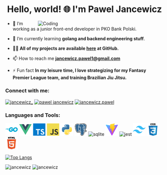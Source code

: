 <h1 align="center">Hello, world! 🌐​ I'm Pawel Jancewicz</h1>
<img align="right" alt="Coding" width="400" src="https://miro.medium.com/v2/resize:fit:1358/1*VMmvImch6VU5pc2VktY1uw.gif">

- 🔭 I’m working as a junior front-end developer in PKO Bank Polski.

- 🌱 I’m currently learning **golang and backend engineering stuff**. 

- 👨‍💻 **All of my projects are available <a href="https://github.com/jancewicz?tab=repositories">here</a> at GitHub.**

- 📫 How to reach me **jancewicz.pawel1@gmail.com**

- ⚡ Fun fact **In my leisure time, I love strategizing for my Fantasy Premier League team, and training Brazilian Jiu Jitsu.**

<h3 align="left">Connect with me:</h3>
<p align="left">
<a href="https://twitter.com/jancewicz_" target="blank"><img align="center" src="https://raw.githubusercontent.com/rahuldkjain/github-profile-readme-generator/master/src/images/icons/Social/twitter.svg" alt="jancewicz_" height="30" width="40" /></a>
<a href="https://fb.com/pawel jancewicz" target="blank"><img align="center" src="https://raw.githubusercontent.com/rahuldkjain/github-profile-readme-generator/master/src/images/icons/Social/facebook.svg" alt="pawel jancewicz" height="30" width="40" /></a>
<a href="https://instagram.com/jancewicz.pawel" target="blank"><img align="center" src="https://raw.githubusercontent.com/rahuldkjain/github-profile-readme-generator/master/src/images/icons/Social/instagram.svg" alt="jancewicz.pawel" height="30" width="40" /></a>
</p>

<h3 align="left">Languages and Tools:</h3>
<div align="left">
    <img src="https://github.com/devicons/devicon/blob/master/icons/go/go-original-wordmark.svg" alt="go" width="40" height="40"/>
    <img src="https://github.com/devicons/devicon/blob/master/icons/vuejs/vuejs-original.svg" alt="vue" width="40" height="40"/>
    <img src="https://github.com/devicons/devicon/blob/master/icons/typescript/typescript-original.svg" alt="typescript" width="40" height="40"/>
    <img src="https://raw.githubusercontent.com/devicons/devicon/master/icons/javascript/javascript-original.svg" alt="javascript" width="40" height="40"/>
    <img src="https://raw.githubusercontent.com/devicons/devicon/master/icons/python/python-original.svg" alt="python" width="40" height="40"/>
    <img src="https://github.com/devicons/devicon/blob/master/icons/postgresql/postgresql-original.svg" alt="postgres" width="40" height="40"/>
    <img src="https://www.vectorlogo.zone/logos/sqlite/sqlite-icon.svg" alt="sqlite" width="40" height="40"/>
    <img src="https://github.com/devicons/devicon/blob/master/icons/vitejs/vitejs-original.svg" width="40" height="40"/>
    <img src="https://www.vectorlogo.zone/logos/jestjsio/jestjsio-icon.svg" alt="jest" width="40" height="40"/>
    <img src="https://github.com/devicons/devicon/blob/master/icons/tailwindcss/tailwindcss-original.svg" alt="tailwind" width="40" height="40" />
    <img src="https://raw.githubusercontent.com/devicons/devicon/master/icons/css3/css3-original-wordmark.svg" alt="css3" width="40" height="40"/>
    <img src="https://raw.githubusercontent.com/devicons/devicon/master/icons/html5/html5-original-wordmark.svg" alt="html5" width="40" height="40"/>
</div>

[![Top Langs](https://github-readme-stats-git-masterrstaa-rickstaa.vercel.app/api/top-langs/?username=jancewicz)](https://github.com/jancewicz/github-readme-stats)


<p>
  <img src="https://github-readme-stats.vercel.app/api?username=jancewicz&show_icons=true&locale=en" alt="jancewicz" />
  <img src="https://github-readme-streak-stats.herokuapp.com/?user=jancewicz&" alt="jancewicz" />
</p>







